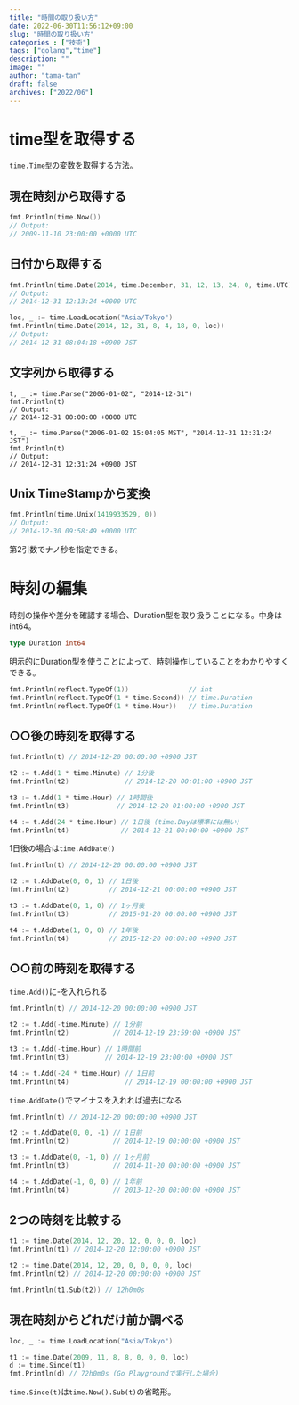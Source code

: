 ```yaml
---
title: "時間の取り扱い方"
date: 2022-06-30T11:56:12+09:00
slug: "時間の取り扱い方"
categories : ["技術"]
tags: ["golang","time"]
description: ""
image: ""
author: "tama-tan"
draft: false
archives: ["2022/06"]
---
```


# time型を取得する

`time.Time型`の変数を取得する方法。

## 現在時刻から取得する

```go
fmt.Println(time.Now())
// Output: 
// 2009-11-10 23:00:00 +0000 UTC
```

## 日付から取得する

```go
fmt.Println(time.Date(2014, time.December, 31, 12, 13, 24, 0, time.UTC))
// Output:
// 2014-12-31 12:13:24 +0000 UTC
```

```go
loc, _ := time.LoadLocation("Asia/Tokyo")
fmt.Println(time.Date(2014, 12, 31, 8, 4, 18, 0, loc))
// Output:
// 2014-12-31 08:04:18 +0900 JST
```

## 文字列から取得する

```
t, _ := time.Parse("2006-01-02", "2014-12-31")
fmt.Println(t)
// Output:
// 2014-12-31 00:00:00 +0000 UTC
```

```
t, _ := time.Parse("2006-01-02 15:04:05 MST", "2014-12-31 12:31:24 JST")
fmt.Println(t)
// Output:
// 2014-12-31 12:31:24 +0900 JST
```

## Unix TimeStampから変換

```go
fmt.Println(time.Unix(1419933529, 0))
// Output:
// 2014-12-30 09:58:49 +0000 UTC
```

第2引数でナノ秒を指定できる。

# 時刻の編集

時刻の操作や差分を確認する場合、Duration型を取り扱うことになる。中身はint64。

```go
type Duration int64
```

明示的にDuration型を使うことによって、時刻操作していることをわかりやすくできる。

```go
fmt.Println(reflect.TypeOf(1))               // int
fmt.Println(reflect.TypeOf(1 * time.Second)) // time.Duration
fmt.Println(reflect.TypeOf(1 * time.Hour))   // time.Duration
```


## ○○後の時刻を取得する

```go
fmt.Println(t) // 2014-12-20 00:00:00 +0900 JST

t2 := t.Add(1 * time.Minute) // 1分後
fmt.Println(t2)              // 2014-12-20 00:01:00 +0900 JST

t3 := t.Add(1 * time.Hour) // 1時間後
fmt.Println(t3)            // 2014-12-20 01:00:00 +0900 JST

t4 := t.Add(24 * time.Hour) // 1日後 (time.Dayは標準には無い)
fmt.Println(t4)             // 2014-12-21 00:00:00 +0900 JST
```

1日後の場合は`time.AddDate()`

```go
fmt.Println(t) // 2014-12-20 00:00:00 +0900 JST

t2 := t.AddDate(0, 0, 1) // 1日後
fmt.Println(t2)          // 2014-12-21 00:00:00 +0900 JST

t3 := t.AddDate(0, 1, 0) // 1ヶ月後
fmt.Println(t3)          // 2015-01-20 00:00:00 +0900 JST

t4 := t.AddDate(1, 0, 0) // 1年後
fmt.Println(t4)          // 2015-12-20 00:00:00 +0900 JST
```

## ○○前の時刻を取得する

`time.Add()`に-を入れられる

```go
fmt.Println(t) // 2014-12-20 00:00:00 +0900 JST

t2 := t.Add(-time.Minute) // 1分前
fmt.Println(t2)           // 2014-12-19 23:59:00 +0900 JST

t3 := t.Add(-time.Hour) // 1時間前
fmt.Println(t3)         // 2014-12-19 23:00:00 +0900 JST

t4 := t.Add(-24 * time.Hour) // 1日前
fmt.Println(t4)              // 2014-12-19 00:00:00 +0900 JST
```
`time.AddDate()`でマイナスを入れれば過去になる

```go
fmt.Println(t) // 2014-12-20 00:00:00 +0900 JST

t2 := t.AddDate(0, 0, -1) // 1日前
fmt.Println(t2)           // 2014-12-19 00:00:00 +0900 JST

t3 := t.AddDate(0, -1, 0) // 1ヶ月前
fmt.Println(t3)           // 2014-11-20 00:00:00 +0900 JST

t4 := t.AddDate(-1, 0, 0) // 1年前
fmt.Println(t4)           // 2013-12-20 00:00:00 +0900 JST
```


## 2つの時刻を比較する

```go
t1 := time.Date(2014, 12, 20, 12, 0, 0, 0, loc)
fmt.Println(t1) // 2014-12-20 12:00:00 +0900 JST

t2 := time.Date(2014, 12, 20, 0, 0, 0, 0, loc)
fmt.Println(t2) // 2014-12-20 00:00:00 +0900 JST

fmt.Println(t1.Sub(t2)) // 12h0m0s
```

## 現在時刻からどれだけ前か調べる

```go
loc, _ := time.LoadLocation("Asia/Tokyo")

t1 := time.Date(2009, 11, 8, 8, 0, 0, 0, loc)
d := time.Since(t1)
fmt.Println(d) // 72h0m0s (Go Playgroundで実行した場合)
```

`time.Since(t)`は`time.Now().Sub(t)`の省略形。
